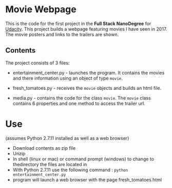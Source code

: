 # Movie Webpage
This is the code for the first project in the **Full Stack NanoDegree**
for [Udacity](http://www.udacity.com).
This project builds a webpage featuring movies I have seen in 2017. The movie posters and links to the trailers are shown.


## Contents
The project consists of 3 files:
* entertainment_center.py - launches the program. It contains the movies and there information using an object of type `movie`.

* fresh_tomatoes.py - receives the `movie` objects and builds an html file.

* media.py - contains the code for the class `movie`. The `movie` class contains 6 properties and one method to access the trailer url.


# Use
(assumes Python 2.7.11 installed as well as a web browser)
* Download contents as zip file
* Unzip
* In shell (linux or mac) or command prompt (windows) to change
  to thedirectory the files are located in
* With Python 2.7.11 use the following command :
  `python entertainment_center.py`
* program will launch a web browser with the page
  fresh_tomatoes.html
